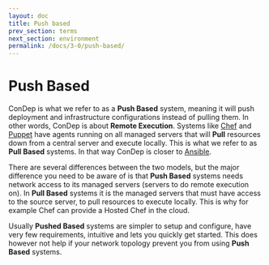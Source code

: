 ```yaml
---
layout: doc
title: Push based
prev_section: terms
next_section: environment
permalink: /docs/3-0/push-based/
---
```


Push Based
==========

ConDep is what we refer to as a **Push Based** system, meaning it will push deployment and infrastructure configurations instead of pulling them. In other words, ConDep is about **Remote Execution**. Systems like [Chef](http://www.chef.io) and [Puppet](http://puppetlabs.com/) have agents running on all managed servers that will **Pull** resources down from a central server and execute locally. This is what we refer to as **Pull Based** systems. In that way ConDep is closer to [Ansible](http://www.ansible.com/).

There are several differences between the two models, but the major difference you need to be aware of is that **Push Based** systems needs network access to its managed servers (servers to do remote execution on). In **Pull Based** systems it is the managed servers that must have access to the source server, to pull resources to execute locally. This is why for example Chef can provide a Hosted Chef in the cloud.

Usually **Pushed Based** systems are simpler to setup and configure, have very few requirements, intuitive and lets you quickly get started. This does however not help if your network topology prevent you from using **Push Based** systems.